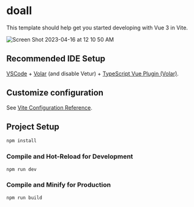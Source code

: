 # doall

This template should help get you started developing with Vue 3 in Vite.

![Screen Shot 2023-04-16 at 12 10 50 AM](https://user-images.githubusercontent.com/54918856/232257357-544584cd-9677-4dcd-af46-563272766f3d.png)


## Recommended IDE Setup

[VSCode](https://code.visualstudio.com/) + [Volar](https://marketplace.visualstudio.com/items?itemName=Vue.volar) (and disable Vetur) + [TypeScript Vue Plugin (Volar)](https://marketplace.visualstudio.com/items?itemName=Vue.vscode-typescript-vue-plugin).

## Customize configuration

See [Vite Configuration Reference](https://vitejs.dev/config/).

## Project Setup

```sh
npm install
```

### Compile and Hot-Reload for Development

```sh
npm run dev
```

### Compile and Minify for Production

```sh
npm run build
```
